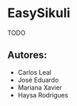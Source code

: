 EasySikuli
==============

TODO

## Autores:
- Carlos Leal
- José Eduardo
- Mariana Xavier
- Haysa Rodrigues
